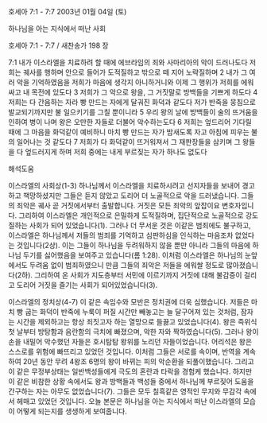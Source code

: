 호세아 7:1 - 7:7 
2003년 01월 04일 (토)

하나님을 아는 지식에서 떠난 사회



호세아 7:1 - 7:7 / 새찬송가 198 장


7:1 내가 이스라엘을 치료하려 할 때에 에브라임의 죄와 사마리아의 악이 드러나도다 저희는 궤사를 행하며 안으로 들어가 도적질하고 밖으로 떼 지어 노략질하며 
2 내가 그 여러 악을 기억하였음을 저희가 마음에 생각지 아니하거니와 이제 그 행위가 저희를 에워싸고 내 목전에 있도다 
3 저희가 그 악으로 왕을, 그 거짓말로 방백들을 기쁘게 하도다 
4 저희는 다 간음하는 자라 빵 만드는 자에게 달궈진 화덕과 같도다 저가 반죽을 뭉침으로 발교되기까지만 불 일으키기를 그칠 뿐이니라 
5 우리 왕의 날에 방백들이 술의 뜨거움을 인하여 병이 나며 왕은 오만한 자들로 더불어 악수하는도다 
6 저희는 엎드리어 기다릴 때에 그 마음을 화덕같이 예비하니 마치 빵 만드는 자가 밤새도록 자고 아침에 피우는 불의 일어나는 것 같도다 
7 저희가 다 화덕같이 뜨거워져서 그 재판장들을 삼키며 그 왕들을 다 엎드러지게 하며 저희 중에는 내게 부르짖는 자가 하나도 없도다

해석도움





이스라엘의 사회상(1-3) 
하나님께서 이스라엘을 치료하시려고 선지자들을 보내어 경고하고 책망하셨지만 그들은 듣지 않았고 도리어 더 노골적으로 악을 드러냈습니다. 그들의 죄악은 궤사 곧 거짓에서부터 출발합니다. 거짓은 모든 죄악의 앞잡이요 변호자입니다. 그리하여 이스라엘은 개인적으로 은밀하게 도적질하며, 집단적으로 노골적으로 강도질하는 사회가 되어 있었습니다(1). 그러나 더 무서운 것은 이같은 범죄에도 불구하고, 이스라엘은 하나님께서 저들의 범죄를 기억하고 심판하심을 인식하는 마음조차 없었다는 것입니다(2상). 이는 그들이 하나님을 두려워하지 않을 뿐만 아니라 그들의 마음에 하나님 두기를 싫어했음을 보여주고 있습니다(롬 1:28). 이처럼 이스라엘은 하나님의 눈앞에서도 두려움 없이 범죄하였으니 만큼 그들의 죄악은 저들을 에워쌀 정도로 많아졌습니다(2하). 그리하여 온 사회가 지도층부터 서민에 이르기까지 거짓에 대해 불감증이 걸리고 도리어 거짓을 즐기는 사회가 되어있었습니다(3). 



이스라엘의 정치상(4-7) 
이 같은 속임수와 모반은 정치권에 더욱 심했습니다. 저들은 마치 빵 굽는 화덕이 반죽에 누룩이 퍼질 시간만 빼놓고는 늘 달구어져 있는 것처럼, 잠자는 시간을 제외하고는 항상 죄짓고자 하는 열망으로 들끓고 있었습니다(4). 왕은 즉위식 첫 날부터 방탕함과 음란함의 극치에 빠졌으며, 악한 자와 짝하였습니다(5). 그러나 왕이 손을 내밀어 악수했던 자들은 호시탐탐 왕위를 노리던 자들이었습니다. 어리석은 왕은 스스로를 위험에 빠뜨리고 있었던 것입니다. 이처럼 그들은 서로를 속이며, 반역을 계속하여 20년 동안 무려 4왕조 6명의 왕이 바뀌는 피의 악순환을 되풀이했습니다. 그리고 이 같은 무정부상태는 일반백성들에게 극도의 혼란과 타락을 경험케 했습니다. 하지만 이 같은 비참한 상황 속에서도 왕과 방백들과 백성들 중에서 하나님께 부르짖어 도움을 간구하는 자는 아무도 없었습니다(7). 그들은 모두 칠흑같은 영적인 무지와 무감각 속에서 헤매고 있었던 것입니다. 오늘 본문은 하나님을 아는 지식에서 떠난 이스라엘의 모습이 어떻게 되는지를 생생하게 보여줍니다.